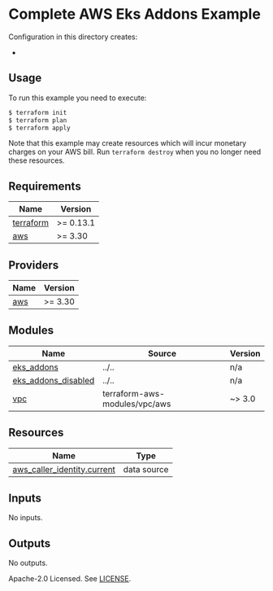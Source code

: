 # Complete AWS Eks Addons Example

Configuration in this directory creates:

- <XXX>

## Usage

To run this example you need to execute:

```bash
$ terraform init
$ terraform plan
$ terraform apply
```

Note that this example may create resources which will incur monetary charges on your AWS bill. Run `terraform destroy` when you no longer need these resources.

<!-- BEGINNING OF PRE-COMMIT-TERRAFORM DOCS HOOK -->
## Requirements

| Name | Version |
|------|---------|
| <a name="requirement_terraform"></a> [terraform](#requirement\_terraform) | >= 0.13.1 |
| <a name="requirement_aws"></a> [aws](#requirement\_aws) | >= 3.30 |

## Providers

| Name | Version |
|------|---------|
| <a name="provider_aws"></a> [aws](#provider\_aws) | >= 3.30 |

## Modules

| Name | Source | Version |
|------|--------|---------|
| <a name="module_eks_addons"></a> [eks\_addons](#module\_eks\_addons) | ../.. | n/a |
| <a name="module_eks_addons_disabled"></a> [eks\_addons\_disabled](#module\_eks\_addons\_disabled) | ../.. | n/a |
| <a name="module_vpc"></a> [vpc](#module\_vpc) | terraform-aws-modules/vpc/aws | ~> 3.0 |

## Resources

| Name | Type |
|------|------|
| [aws_caller_identity.current](https://registry.terraform.io/providers/hashicorp/aws/latest/docs/data-sources/caller_identity) | data source |

## Inputs

No inputs.

## Outputs

No outputs.
<!-- END OF PRE-COMMIT-TERRAFORM DOCS HOOK -->

Apache-2.0 Licensed. See [LICENSE](https://github.com/clowdhaus/terraform-aws-eks-addons/blob/main/LICENSE).
